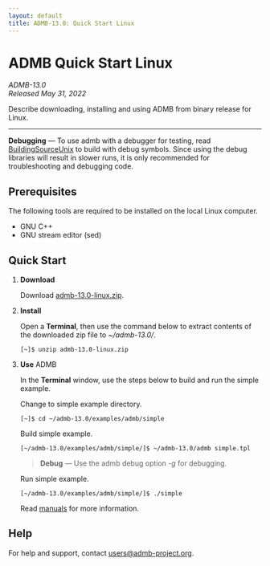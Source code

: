 ```yaml
---
layout: default
title: ADMB-13.0: Quick Start Linux
---
```


# ADMB Quick Start Linux

*ADMB-13.0*  
*Released May 31, 2022*  

Describe downloading, installing and using ADMB from binary release for Linux.

---

**Debugging** &mdash; To use admb with a debugger for testing, read [BuildingSourceUnix](BuildingSourceUnix.html) to build with debug symbols.  Since using the debug libraries will result in slower runs, it is only recommended for troubleshooting and debugging code. 

Prerequisites
-------------

The following tools are required to be installed on the local Linux computer.

* GNU C++
* GNU stream editor (sed)

Quick Start
-----------

1. **Download**

   Download [admb-13.0-linux.zip](https://github.com/admb-project/admb/releases/download/admb-13.0/admb-13.0-linux.zip).

2. **Install**

   Open a **Terminal**, then use the command below to extract contents of the downloaded zip file to _~/admb-13.0/_. 

   ```
   [~]$ unzip admb-13.0-linux.zip
   ```

3. **Use** ADMB

   In the **Terminal** window, use the steps below to build and run the simple example.

   Change to simple example directory.       

   ```
   [~]$ cd ~/admb-13.0/examples/admb/simple
   ```

   Build simple example.

   ```
   [~/admb-13.0/examples/admb/simple/]$ ~/admb-13.0/admb simple.tpl
   ```

   > **Debug** &mdash; Use the admb debug option *-g* for debugging.

   Run simple example.

   ```
   [~/admb-13.0/examples/admb/simple/]$ ./simple
   ```

   Read [manuals](http://www.admb-project.org/docs/manuals/) for more information.

Help
----

For help and support, contact <users@admb-project.org>.
